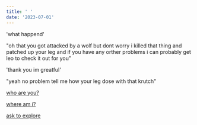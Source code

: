 ```yaml
---
title: ' '
date: '2023-07-01'
---
```


'what happend'

"oh that you got attacked by a wolf but dont worry i killed that thing and patched up your leg and if you have any orther problems i can probably get leo to check it out for you"

'thank you im greatful'

"yeah no problem tell me how your leg dose with that krutch"


[who are you?](d1)

[where am i?](d2)

[ask to explore](d5)